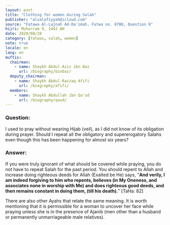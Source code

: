 ```yaml
---
layout: post
title: "Clothing for women during Salah"
publisher: "alsalafiyyah@icloud.com"
source: "Fatawa Al-Lajnah Ad-Da'imah, Fatwa no. 8708, Question 8"
hijri: Muharram 9, 1442 AH
date: 2020/08/28
category: [fatwas, salah, women]
note: true
locale: en
lang: en
muftis:
  chairman: 
    - name: Shaykh Abdul-Aziz ibn Baz
      url: /biography/binbaz/
  deputy_chairman:
    - name: Shaykh Abdul-Razzaq Afifi
      url: /biography/afifi/
  members: 
    - name: Shaykh Abdullah ibn Qa'ud
      url: /biography/qaud/
---
```


### Question: 

I used to pray without wearing Hijab (veil), as I did not know of its obligation during prayer. Should I repeat all the obligatory and supererogatory Salahs even though this has been happening for almost six years?

### Answer:

If you were truly ignorant of what should be covered while praying, you do not have to repeat Salah for the past period. You should repent to Allah and increase doing righteous deeds for Allah (Exalted be He) says, "**And verily, I am indeed forgiving to him who repents, believes (in My Oneness, and associates none in worship with Me) and does righteous good deeds, and then remains constant in doing them, (till his death).**" [TaHa: 82]

There are also other Ayahs that relate the same meaning. It is worth mentioning that it is permissible for a woman to uncover her face while praying unless she is in the presence of Ajanib (men other than a husband or permanently unmarriageable male relatives).

